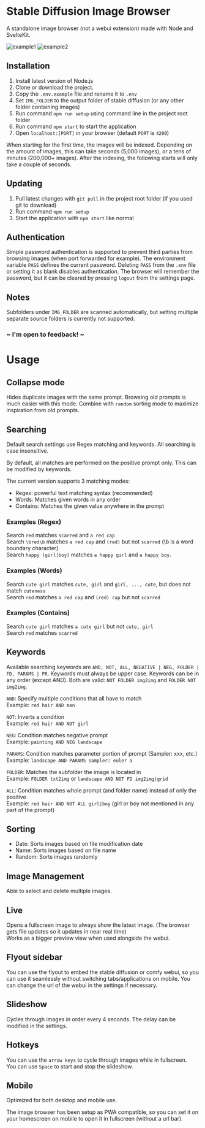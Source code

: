 # Stable Diffusion Image Browser

A standalone image browser (not a webui extension) made with Node and SvelteKit.

![example1](https://i.imgur.com/hcVQDZx.png)
![example2](https://i.imgur.com/963zv3L.png)

## Installation

1) Install latest version of Node.js
2) Clone or download the project.
3) Copy the `.env.example` file and rename it to `.env`
4) Set `IMG_FOLDER` to the output folder of stable diffusion (or any other folder containing images)
5) Run command `npm run setup` using command line in the project root folder
6) Run command `npm start` to start the application
7) Open `localhost:[PORT]` in your browser (default `PORT` is `4200`)

When starting for the first time, the images will be indexed. Depending on the amount of images, this can take seconds (5,000 images), or a tens of minutes (200,000+ images). After the indexing, the following starts will only take a couple of seconds.

## Updating

1) Pull latest changes with `git pull` in the project root folder (if you used git to download)
2) Run command `npm run setup`
3) Start the application with `npm start` like normal

## Authentication

Simple password authentication is supported to prevent third parties from browsing images (when port forwarded for example).
The environment variable `PASS` defines the current password. Deleting `PASS` from the `.env` file or setting it as blank disables authentication.
The browser will remember the password, but it can be cleared by pressing `logout` from the settings page.

## Notes

Subfolders under `IMG_FOLDER` are scanned automatically, but setting multiple separate source folders is currently not supported.

### ~ I'm open to feedback! ~

# Usage
## Collapse mode
Hides duplicate images with the same prompt. Browsing old prompts is much easier with this mode. Combine with `random` sorting mode to maximize inspiration from old prompts.

## Searching

Default search settings use Regex matching and keywords. All searching is case insensitive.

By default, all matches are performed on the positive prompt only. This can be modified by keywords.

The current version supports 3 matching modes:
- Regex: powerful text matching syntax (recommended)
- Words: Matches given words in any order
- Contains: Matches the given value anywhere in the prompt

### Examples (Regex)
Search `red` matches `scarred` and `a red cap`  
Search `\bred\b` matches `a red cap` and `(red)` but not `scarred` (\b is a word boundary character)  
Search `happy (girl|boy)` matches `a happy girl` and `a happy boy`.

### Examples (Words)
Search `cute girl` matches `cute, girl` and `girl, ..., cute`, but does not match `cuteness`  
Search `red` matches `a red cap` and `(red) cap` but not `scarred`

### Examples (Contains)
Search `cute girl` matches `a cute girl` but not `cute, girl`  
Search `red` matches `scarred`

## Keywords

Available searching keywords are `AND, NOT, ALL, NEGATIVE | NEG, FOLDER | FD, PARAMS | PR`. Keywords must always be upper case. Keywords can be in any order (except AND). Both are valid: `NOT FOLDER img2img` and `FOLDER NOT img2img`.

`AND`: Specify multiple conditions that all have to match  
Example: `red hair AND man`

`NOT`: Inverts a condition  
Example: `red hair AND NOT girl`

`NEG`: Condition matches negative prompt  
Example: `painting AND NEG landscape`

`PARAMS`: Condition matches parameter portion of prompt (Sampler: xxx, etc.)  
Example: `landscape AND PARAMS sampler: euler a`

`FOLDER`: Matches the subfolder the image is located in  
Example: `FOLDER txt2img` or `landscape AND NOT FD img2img|grid`

`ALL`: Condition matches whole prompt (and folder name) instead of only the positive  
Example: `red hair AND NOT ALL girl|boy` (girl or boy not mentioned in any part of the prompt)

## Sorting
- Date: Sorts images based on file modification date
- Name: Sorts images based on file name
- Random: Sorts images randomly

## Image Management
Able to select and delete multiple images.

## Live
Opens a fullscreen image to always show the latest image. (The browser gets file updates so it updates in near real time)  
Works as a bigger preview view when used alongside the webui.

## Flyout sidebar
You can use the flyout to embed the stable diffusion or comfy webui, so you can use it seamlessly without switching tabs/applications on mobile.
You can change the url of the webui in the settings if necessary.

## Slideshow
Cycles through images in order every 4 seconds. The delay can be modified in the settings.

## Hotkeys
You can use the `arrow keys` to cycle through images while in fullscreen.  
You can use `Space` to start and stop the slideshow.

## Mobile
Optimized for both desktop and mobile use.

The image browser has been setup as PWA compatible, so you can set it on your homescreen on mobile to open it in fullscreen (without a url bar).
